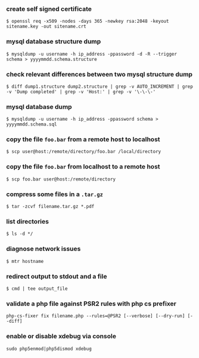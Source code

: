 ### create self signed certificate
`$ openssl req -x509 -nodes -days 365 -newkey rsa:2048 -keyout sitename.key -out sitename.crt`  

### mysql database structure dump
`$ mysqldump -u username -h ip_address -ppassword -d -R --trigger schema > yyyymmdd.schema.structure`  

### check relevant differences between two mysql structure dump
`$ diff dump1.structure dump2.structure | grep -v AUTO_INCREMENT | grep -v 'Dump completed' | grep -v 'Host:' | grep -v '\-\-\-'`

### mysql database dump
`$ mysqldump -u username -h ip_address -ppassword schema > yyyymmdd.schema.sql`  

### copy the file `foo.bar` from a remote host to localhost
`$ scp user@host:/remote/directory/foo.bar /local/directory`

### copy the file `foo.bar` from localhost to a remote host
`$ scp foo.bar user@host:/remote/directory`

### compress some files in a `.tar.gz`
`$ tar -zcvf filename.tar.gz *.pdf`

### list directories
`$ ls -d */`

### diagnose network issues
`$ mtr hostname`

### redirect output to stdout and a file
`$ cmd | tee output_file`

### validate a php file against PSR2 rules with php cs prefixer
`php-cs-fixer fix filename.php --rules=@PSR2 [--verbose] [--dry-run] [--diff]`

### enable or disable xdebug via console
`sudo php5enmod|php5dismod xdebug`
